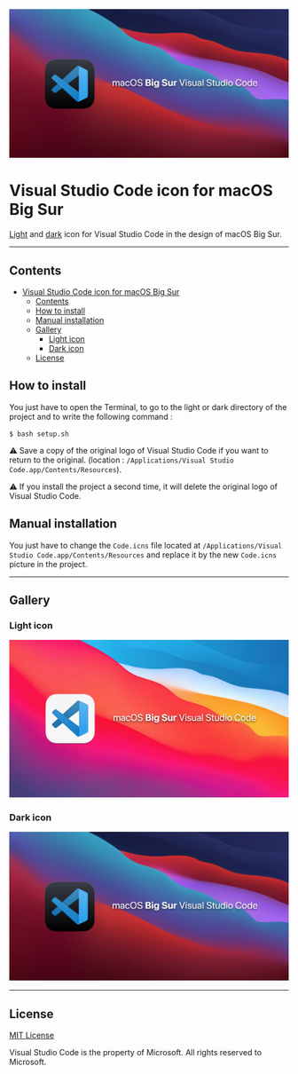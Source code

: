 <div align="center">
  <img src="resources/banner2.png" >
</div>

# Visual Studio Code icon for macOS Big Sur
[Light](#light-icon) and [dark](#dark-icon) icon for Visual Studio Code in the design of macOS Big Sur.

-----------------------------------------------
## Contents
- [Visual Studio Code icon for macOS Big Sur](#visual-studio-code-icon-for-macos-big-sur)
  - [Contents](#contents)
  - [How to install](#how-to-install)
  - [Manual installation](#manual-installation)
  - [Gallery](#gallery)
    - [Light icon](#light-icon)
    - [Dark icon](#dark-icon)
  - [License](#license)

## How to install
You just have to open the Terminal, to go to the light or dark directory of the project  and to write the
following command :
```
$ bash setup.sh
```
⚠️ Save a copy of the original logo of Visual Studio Code if you want to return to the original. (location : `/Applications/Visual Studio Code.app/Contents/Resources`).

⚠️ If you install the project a second time, it will delete the original logo of Visual Studio Code.

## Manual installation
You just have to change the `Code.icns` file
located at `/Applications/Visual Studio Code.app/Contents/Resources` and replace it by the new `Code.icns` picture in the project.

-----------------------------------------------
## Gallery
### Light icon
<img src="resources/banner.png" >

### Dark icon
<img src="resources/banner2.png" >

-----------------------------------------------
## License
[MIT License](LICENSE)

Visual Studio Code is the property of Microsoft. All rights reserved to Microsoft.

